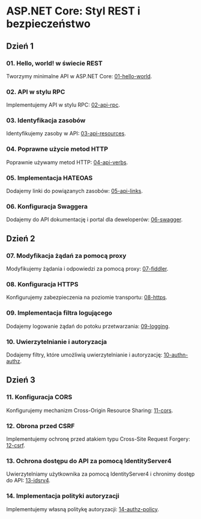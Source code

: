 # ASP.NET Core: Styl REST i bezpieczeństwo

## Dzień 1

### 01. Hello, world! w świecie REST

Tworzymy minimalne API w ASP.NET Core: [01-hello-world](/01-hello-world/README.md).

### 02. API w stylu RPC

Implementujemy API w stylu RPC: [02-api-rpc](/02-api-rpc/README.md).

### 03. Identyfikacja zasobów

Identyfikujemy zasoby w API: [03-api-resources](/03-api-resources/README.md).

### 04. Poprawne użycie metod HTTP

Poprawnie używamy metod HTTP: [04-api-verbs](/04-api-verbs/README.md).

### 05. Implementacja HATEOAS

Dodajemy linki do powiązanych zasobów: [05-api-links](/05-api-links/README.md).

### 06. Konfiguracja Swaggera

Dodajemy do API dokumentację i portal dla deweloperów: [06-swagger](/06-swagger/README.md).

## Dzień 2

### 07. Modyfikacja żądań za pomocą proxy

Modyfikujemy żądania i odpowiedzi za pomocą proxy: [07-fiddler](/07-fiddler/README.md).

### 08. Konfiguracja HTTPS

Konfigurujemy zabezpieczenia na poziomie transportu: [08-https](/08-https/README.md).

### 09. Implementacja filtra logującego

Dodajemy logowanie żądań do potoku przetwarzania: [09-logging](/09-logging/README.md).

### 10. Uwierzytelnianie i autoryzacja

Dodajemy filtry, które umożliwią uwierzytelnianie i autoryzację: [10-authn-authz](/10-authn-authz/README.md).

## Dzień 3

### 11. Konfiguracja CORS

Konfigurujemy mechanizm Cross-Origin Resource Sharing: [11-cors](/12-cors/README.md).

### 12. Obrona przed CSRF

Implementujemy ochronę przed atakiem typu Cross-Site Request Forgery: [12-csrf](/13-csrf/README.md).

### 13. Ochrona dostępu do API za pomocą IdentityServer4

Uwierzytelniamy użytkownika za pomocą IdentityServer4 i chronimy dostęp do API: [13-idsrv4](/13-idsrv4/README.md).

### 14. Implementacja polityki autoryzacji

Implementujemy własną politykę autoryzacji: [14-authz-policy](/14-authz-policy/README.md).